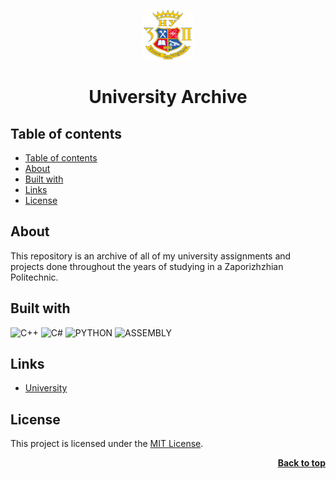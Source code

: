 <a name="readme-top"></a>

<div align="center">
  <a href="https://github.com/seesmof/">
    <img src="./blueprint/logo.png" alt="Logo" width="80" height="80">
  </a>

<h1 align="center">University Archive</h1>
</div>

## Table of contents

- [Table of contents](#table-of-contents)
- [About](#about)
- [Built with](#built-with)
- [Links](#links)
- [License](#license)

## About

This repository is an archive of all of my university assignments and projects done throughout the years of studying in a Zaporizhzhian Politechnic.

## Built with

![C++](https://img.shields.io/badge/_-CPP-F34B7D.svg?style=for-the-badge)
![C#](https://img.shields.io/badge/_-CS-178600.svg?style=for-the-badge)
![PYTHON](https://img.shields.io/badge/_-PY-3572A5.svg?style=for-the-badge)
![ASSEMBLY](https://img.shields.io/badge/_-ASM-6E4C13.svg?style=for-the-badge)

## Links

- [University](https://zp.edu.ua/)

## License

This project is licensed under the [MIT License](./LICENSE).

<p align="right"><a href="#readme-top"><strong>Back to top</strong></a></p>
